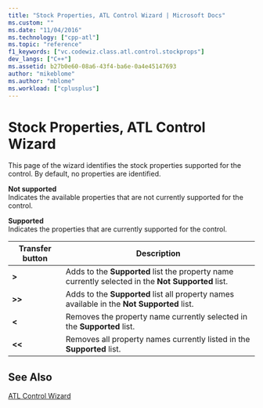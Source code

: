 ```yaml
---
title: "Stock Properties, ATL Control Wizard | Microsoft Docs"
ms.custom: ""
ms.date: "11/04/2016"
ms.technology: ["cpp-atl"]
ms.topic: "reference"
f1_keywords: ["vc.codewiz.class.atl.control.stockprops"]
dev_langs: ["C++"]
ms.assetid: b27b0e60-08a6-43f4-ba6e-0a4e45147693
author: "mikeblome"
ms.author: "mblome"
ms.workload: ["cplusplus"]
---
```

# Stock Properties, ATL Control Wizard

This page of the wizard identifies the stock properties supported for the control. By default, no properties are identified.

**Not supported**  
Indicates the available properties that are not currently supported for the control.

**Supported**  
Indicates the properties that are currently supported for the control.

|Transfer button|Description|
|---------------------|-----------------|
|**>**|Adds to the **Supported** list the property name currently selected in the **Not Supported** list.|
|**>>**|Adds to the **Supported** list all property names available in the **Not Supported** list.|
|**<**|Removes the property name currently selected in the **Supported** list.|
|**<<**|Removes all property names currently listed in the **Supported** list.|

## See Also

[ATL Control Wizard](../../atl/reference/atl-control-wizard.md)

